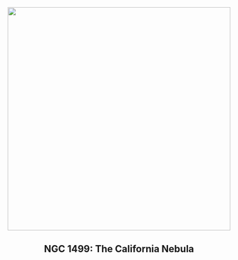 
<p align="center"><img src="https://apod.nasa.gov/apod/image/2312/CalNeb_Powell_960.jpg" width="500" height="500"></p>
<h2 align="center"> NGC 1499: The California Nebula </h2>
